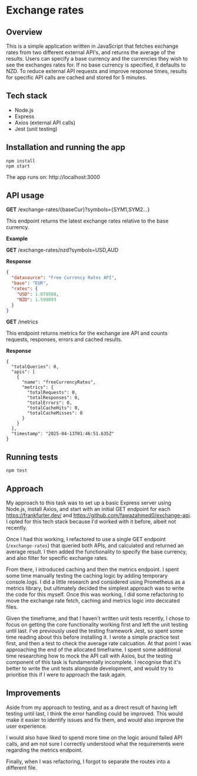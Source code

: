 # Exchange rates

## Overview
This is a simple application written in JavaScript that fetches exchange rates from two different external API's, and returns the average of the results. Users can specify a base currency and the currencies they wish to see the exchanges rates for. If no base currency is specified, it defaults to NZD. To reduce external API requests and improve response times, results for specific API calls are cached and stored for 5 minutes.  

## Tech stack
- Node.js
- Express
- Axios (external API calls)
- Jest (unit testing)

## Installation and running the app 
```
npm install
npm start
```
The app runs on: http://localhost:3000

## API usage
  **GET**  /exchange-rates/{baseCur}?symbols={SYM1,SYM2...}
  
  This endpoint returns the latest exchange rates relative to the base currency.

  **Example** 
  
  **GET**  /exchange-rates/nzd?symbols=USD,AUD
  
  **Response**
  ```json
  {
    "datasource": "Free Currency Rates API",
    "base": "EUR",
    "rates": {
      "USD": 1.078588,
      "NZD": 1.599893
    }
  }
  ```

  **GET**  /metrics

  This endpoint returns metrics for the exchange are API and counts requests, responses, errors and cached results. 

  **Response**
  ```
  {
    "totalQueries": 0,
    "apis": [
      {
        "name": "freeCurrencyRates",
        "metrics": {
          "totalRequests": 0,
          "totalResponses": 0,
          "totalErrors": 0,
          "totalCacheHits": 0,
          "totalCacheMisses": 0
        }
      }
    ],
    "timestamp": "2025-04-13T01:46:51.635Z"
  }
  ```
  
  
  

  

## Running tests
```
npm test
```

## Approach
My approach to this task was to set up a basic Express server using Node.js, install Axios, and start with an initial GET endpoint for each https://frankfurter.dev/ and https://github.com/fawazahmed0/exchange-api. I opted for this tech stack because I'd worked with it before, albeit not recently.

Once I had this working, I refactored to use a single GET endpoint (`/exchange-rates`) that queried both APIs, and calculated and returned an average result. I then added the functionality to specify the base currency, and also filter for specific exchange rates.

From there, I introduced caching and then the metrics endpoint. I spent some time manually testing the caching logic by adding temporary console.logs. I did a little research and considered using Prometheus as a metrics library, but ultimately decided the simplest approach was to write the code for this myself. Once this was working, I did some refactoring to move the exchange rate fetch, caching and metrics logic into decicated files. 

Given the timeframe, and that I haven't written unit tests recently, I chose to focus on getting the core functionality working first and left the unit testing until last. I've previously used the testing framework Jest, so spent some time reading about this before installing it. I wrote a simple practice test first, and then a test to check the average rate calcuation. At that point I was approaching the end of the allocated timeframe. I spent some additional time researching how to mock the API call with Axios, but the testing component of this task is fundamentally incomplete. I recognise that it's better to write the unit tests alongside development, and would try to prioritise this if I were to approach the task again.

## Improvements
Aside from my approach to testing, and as a direct result of having left testing until last, I think the error handling could be improved. This would make it easier to identify issues and fix them, and would also improve the user experience. 

I would also have liked to spend more time on the logic around failed API calls, and am not sure I correctly understood what the requirements were regarding the metrics endpoint. 

Finally, when I was refactoring, I forgot to separate the routes into a different file. 


